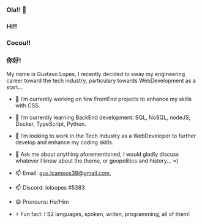 ### Ola!! 👋
### Hi!!
### Cocou!!
### 你好!

My name is Gustavo Lopes, I recently decided to sway my
engineering career toward the tech industry, particulary 
towards WebDevelopment as a start...


- 🔭 I’m currently working on few FrontEnd projects to enhance my skills with CSS.


- 🌱 I’m currently learning BackEnd development: SQL, NoSQL, nodeJS, Docker, TypeScript, Python.


- 👯 I’m looking to work in the Tech Industry as a WebDeveloper to further develop and enhance my coding skills.


- 💬 Ask me about anything aforementioned, I would gladly discuss whatever I know about the theme, or geopolitics and history... =)


- 📫 Email:   gus.lcampos38@gmail.com, 
- 📫  Discord: loloopes #5383
- 😄 Pronouns: He/Him

- ⚡ Fun fact: I S2 languages, spoken, writen, programming, all of them!
